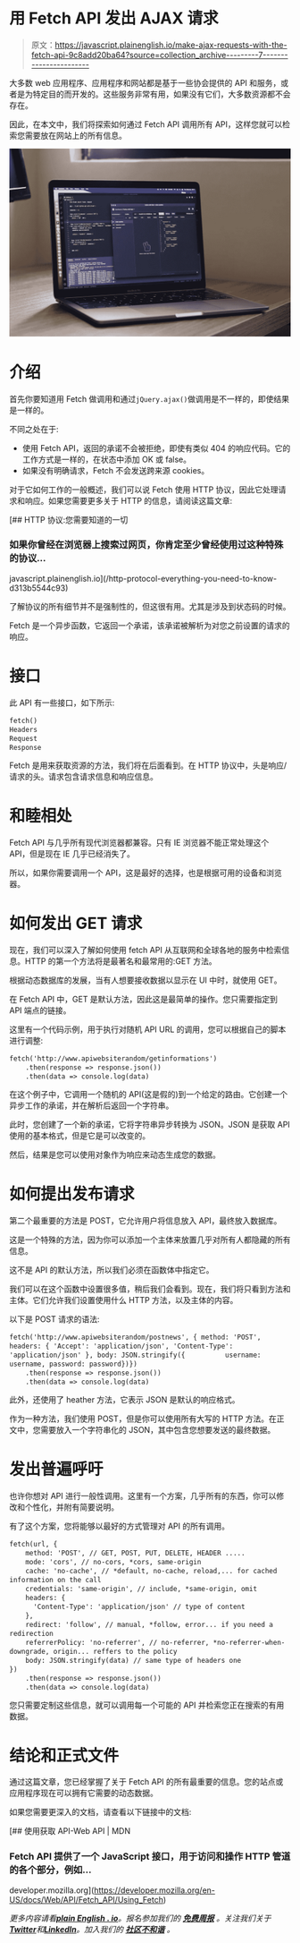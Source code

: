 # 用 Fetch API 发出 AJAX 请求

> 原文：<https://javascript.plainenglish.io/make-ajax-requests-with-the-fetch-api-9c8add20ba64?source=collection_archive---------7----------------------->

大多数 web 应用程序、应用程序和网站都是基于一些协会提供的 API 和服务，或者是为特定目的而开发的。这些服务非常有用，如果没有它们，大多数资源都不会存在。

因此，在本文中，我们将探索如何通过 Fetch API 调用所有 API，这样您就可以检索您需要放在网站上的所有信息。

![](img/09db9552347bec887b341fff4c2d7dda.png)

# 介绍

首先你要知道用 Fetch 做调用和通过`jQuery.ajax()`做调用是不一样的，即使结果是一样的。

不同之处在于:

*   使用 Fetch API，返回的承诺不会被拒绝，即使有类似 404 的响应代码。它的工作方式是一样的，在状态中添加 OK 或 false。
*   如果没有明确请求，Fetch 不会发送跨来源 cookies。

对于它如何工作的一般概述，我们可以说 Fetch 使用 HTTP 协议，因此它处理请求和响应。如果您需要更多关于 HTTP 的信息，请阅读这篇文章:

[](/http-protocol-everything-you-need-to-know-d313b5544c93) [## HTTP 协议:您需要知道的一切

### 如果你曾经在浏览器上搜索过网页，你肯定至少曾经使用过这种特殊的协议…

javascript.plainenglish.io](/http-protocol-everything-you-need-to-know-d313b5544c93) 

了解协议的所有细节并不是强制性的，但这很有用。尤其是涉及到状态码的时候。

Fetch 是一个异步函数，它返回一个承诺，该承诺被解析为对您之前设置的请求的响应。

# 接口

此 API 有一些接口，如下所示:

```
fetch()
Headers
Request
Response
```

Fetch 是用来获取资源的方法，我们将在后面看到。在 HTTP 协议中，头是响应/请求的头。请求包含请求信息和响应信息。

# 和睦相处

Fetch API 与几乎所有现代浏览器都兼容。只有 IE 浏览器不能正常处理这个 API，但是现在 IE 几乎已经消失了。

所以，如果你需要调用一个 API，这是最好的选择，也是根据可用的设备和浏览器。

# 如何发出 GET 请求

现在，我们可以深入了解如何使用 fetch API 从互联网和全球各地的服务中检索信息。HTTP 的第一个方法将是最著名和最常用的:GET 方法。

根据动态数据库的发展，当有人想要接收数据以显示在 UI 中时，就使用 GET。

在 Fetch API 中，GET 是默认方法，因此这是最简单的操作。您只需要指定到 API 端点的链接。

这里有一个代码示例，用于执行对随机 API URL 的调用，您可以根据自己的脚本进行调整:

```
fetch('http://www.apiwebsiterandom/getinformations')
    .then(response => response.json())
    .then(data => console.log(data)
```

在这个例子中，它调用一个随机的 API(这是假的)到一个给定的路由。它创建一个异步工作的承诺，并在解析后返回一个字符串。

此时，您创建了一个新的承诺，它将字符串异步转换为 JSON。JSON 是获取 API 使用的基本格式，但是它是可以改变的。

然后，结果是您可以使用对象作为响应来动态生成您的数据。

# 如何提出发布请求

第二个最重要的方法是 POST，它允许用户将信息放入 API，最终放入数据库。

这是一个特殊的方法，因为你可以添加一个主体来放置几乎对所有人都隐藏的所有信息。

这不是 API 的默认方法，所以我们必须在函数体中指定它。

我们可以在这个函数中设置很多值，稍后我们会看到。现在，我们将只看到方法和主体。它们允许我们设置使用什么 HTTP 方法，以及主体的内容。

以下是 POST 请求的语法:

```
fetch('http://www.apiwebsiterandom/postnews', { method: 'POST', headers: { 'Accept': 'application/json', 'Content-Type': 'application/json' }, body: JSON.stringify({          username: username, password: password})})
    .then(response => response.json())
    .then(data => console.log(data)
```

此外，还使用了 heather 方法，它表示 JSON 是默认的响应格式。

作为一种方法，我们使用 POST，但是你可以使用所有大写的 HTTP 方法。在正文中，您需要放入一个字符串化的 JSON，其中包含您想要发送的最终数据。

# 发出普遍呼吁

也许你想对 API 进行一般性调用。这里有一个方案，几乎所有的东西，你可以修改和个性化，并附有简要说明。

有了这个方案，您将能够以最好的方式管理对 API 的所有调用。

```
fetch(url, {
    method: 'POST', // GET, POST, PUT, DELETE, HEADER .....
    mode: 'cors', // no-cors, *cors, same-origin
    cache: 'no-cache', // *default, no-cache, reload,... for cached information on the call
    credentials: 'same-origin', // include, *same-origin, omit
    headers: {
      'Content-Type': 'application/json' // type of content 
    },
    redirect: 'follow', // manual, *follow, error... if you need a redirection 
    referrerPolicy: 'no-referrer', // no-referrer, *no-referrer-when-downgrade, origin... reffers to the policy 
    body: JSON.stringify(data) // same type of headers one
})
    .then(response => response.json())
    .then(data => console.log(data)
```

您只需要定制这些信息，就可以调用每一个可能的 API 并检索您正在搜索的有用数据。

# 结论和正式文件

通过这篇文章，您已经掌握了关于 Fetch API 的所有最重要的信息。您的站点或应用程序现在可以拥有它需要的动态数据。

如果您需要更深入的文档，请查看以下链接中的文档:

[](https://developer.mozilla.org/en-US/docs/Web/API/Fetch_API/Using_Fetch) [## 使用获取 API-Web API | MDN

### Fetch API 提供了一个 JavaScript 接口，用于访问和操作 HTTP 管道的各个部分，例如…

developer.mozilla.org](https://developer.mozilla.org/en-US/docs/Web/API/Fetch_API/Using_Fetch) 

*更多内容请看*[***plain English . io***](https://plainenglish.io/)*。报名参加我们的* [***免费周报***](http://newsletter.plainenglish.io/) *。关注我们关于*[***Twitter***](https://twitter.com/inPlainEngHQ)*和*[***LinkedIn***](https://www.linkedin.com/company/inplainenglish/)*。加入我们的* [***社区不和谐***](https://discord.gg/GtDtUAvyhW) *。*